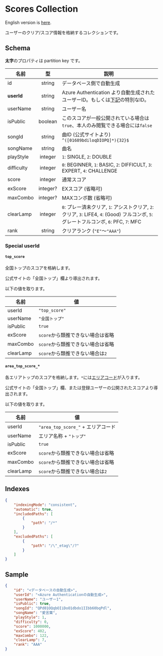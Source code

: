 # Scores Collection

English version is [here](./scores.md).

ユーザーのクリア/スコア情報を格納するコレクションです。

## Schema

**太字**のプロパティは partition key です。

|名前|型|説明|
|----|:--:|-----------|
|id|string|データベース側で自動生成|
|**userId**|string|Azure Authentication より自動生成されたユーザーID。もしくは[下記](#special-userid)の特別なID。|
|userName|string|ユーザー名|
|isPublic|boolean|このスコアが一般公開されている場合は`true`、本人のみ閲覧できる場合には`false`|
|songId|string|曲ID (公式サイトより) `^([01689bdiloqDIOPQ]*){32}$`|
|songName|string|曲名|
|playStyle|integer|`1`: SINGLE, `2`: DOUBLE|
|difficulty|integer|`0`: BEGINNER, `1`: BASIC, `2`: DIFFICULT, `3`: EXPERT, `4`: CHALLENGE|
|score|integer|通常スコア|
|exScore|integer?|EXスコア (省略可)|
|maxCombo|integer?|MAXコンボ数 (省略可)|
|clearLamp|integer|`0`: プレー済未クリア, `1`: アシストクリア, `2`: クリア, `3`: LIFE4, `4`: (Good) フルコンボ, `5`: グレートフルコンボ, `6`: PFC, `7`: MFC|
|rank|string|クリアランク (`"E"`～`"AAA"`)|

### Special userId

#### `top_score`

全国トップのスコアを格納します。

公式サイトの「全国トップ」欄より導出されます。

以下の値を取ります。

|名前|値|
|----|--|
|userId|`"top_score"`|
|userName|`"全国トップ"`|
|isPublic|`true`|
|exScore|`score`から類推できない場合は省略|
|maxCombo|`score`から類推できない場合は省略|
|clearLamp|`score`から類推できない場合は`2`|

#### `area_top_score_*`

各エリアトップのスコアを格納します。`*`には[エリアコード](./users-ja.md#area)が入ります。

公式サイトの「全国トップ」欄、または登録ユーザーの公開されたスコアより導出されます。

以下の値を取ります。

|名前|値|
|----|--|
|userId|`"area_top_score_"` + エリアコード|
|userName|エリア名称 + `"トップ"`|
|isPublic|`true`|
|exScore|`score`から類推できない場合は省略|
|maxCombo|`score`から類推できない場合は省略|
|clearLamp|`score`から類推できない場合は`2`|

## Indexes

```json
{
    "indexingMode": "consistent",
    "automatic": true,
    "includedPaths": [
        {
            "path": "/*"
        }
    ],
    "excludedPaths": [
        {
            "path": "/\"_etag\"/?"
        }
    ]
}
```

## Sample

```json
{
    "id": "<データベースの自動生成>",
    "userId": "<Azure Authenticationの自動生成>",
    "userName": "ユーザー1",
    "isPublic": true,
    "songId": "QPd01OQqbOIiDoO1dbdo1IIbb60bqPdl",
    "songName": "愛言葉",
    "playStyle": 1,
    "difficulty": 0,
    "score": 1000000,
    "exScore": 402,
    "maxCombo": 122,
    "clearLamp": 7,
    "rank": "AAA"
}
```
